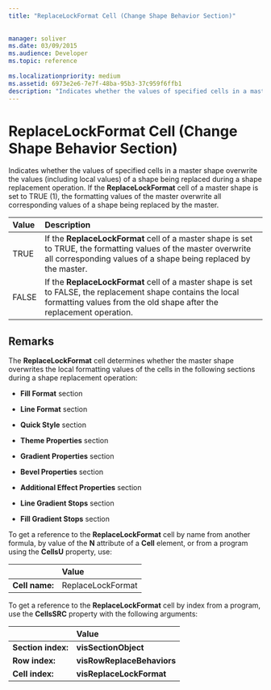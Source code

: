 ```yaml
---
title: "ReplaceLockFormat Cell (Change Shape Behavior Section)"
 
 
manager: soliver
ms.date: 03/09/2015
ms.audience: Developer
ms.topic: reference
 
ms.localizationpriority: medium
ms.assetid: 6973e2e6-7e7f-48ba-95b3-37c959f6ffb1
description: "Indicates whether the values of specified cells in a master shape overwrite the values (including local values) of a shape being replaced during a shape replacement operation. If the ReplaceLockFormat cell of a master shape is set to TRUE (1), the formatting values of the master overwrite all corresponding values of a shape being replaced by the master."
---
```


# ReplaceLockFormat Cell (Change Shape Behavior Section)

Indicates whether the values of specified cells in a master shape overwrite the values (including local values) of a shape being replaced during a shape replacement operation. If the **ReplaceLockFormat** cell of a master shape is set to TRUE (1), the formatting values of the master overwrite all corresponding values of a shape being replaced by the master. 
  
|**Value**|**Description**|
|:-----|:-----|
|TRUE  <br/> |If the **ReplaceLockFormat** cell of a master shape is set to TRUE, the formatting values of the master overwrite all corresponding values of a shape being replaced by the master. |
|FALSE  <br/> |If the **ReplaceLockFormat** cell of a master shape is set to FALSE, the replacement shape contains the local formatting values from the old shape after the replacement operation. |
   
## Remarks

The **ReplaceLockFormat** cell determines whether the master shape overwrites the local formatting values of the cells in the following sections during a shape replacement operation: 
  
- **Fill Format** section 
    
- **Line Format** section 
    
- **Quick Style** section 
    
- **Theme Properties** section 
    
- **Gradient Properties** section 
    
- **Bevel Properties** section 
    
- **Additional Effect Properties** section 
    
- **Line Gradient Stops** section 
    
- **Fill Gradient Stops** section 
    
To get a reference to the **ReplaceLockFormat** cell by name from another formula, by value of the **N** attribute of a **Cell** element, or from a program using the **CellsU** property, use: 
  
||Value |
|:-----|:-----|
| **Cell name:**  <br/> | ReplaceLockFormat  <br/> |
   
To get a reference to the **ReplaceLockFormat** cell by index from a program, use the **CellsSRC** property with the following arguments: 
  
||Value |
|:-----|:-----|
| **Section index:**  <br/> |**visSectionObject** <br/> |
| **Row index:**  <br/> |**visRowReplaceBehaviors** <br/> |
| **Cell index:**  <br/> |**visReplaceLockFormat** <br/> |
   

